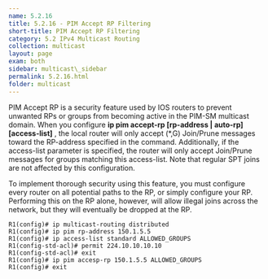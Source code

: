 ```yaml
---
name: 5.2.16
title: 5.2.16 - PIM Accept RP Filtering
short-title: PIM Accept RP Filtering
category: 5.2 IPv4 Multicast Routing
collection: multicast
layout: page
exam: both
sidebar: multicast\_sidebar
permalink: 5.2.16.html
folder: multicast
---
```

PIM Accept RP is a security feature used by IOS routers to prevent unwanted RPs or groups from becoming active in the PIM-SM multicast domain. When you configure **ip pim accept-rp \[rp-address \| auto-rp\] \[access-list\]** , the local router will only accept (\*,G) Join/Prune messages toward the RP-address specified in the command. Additionally, if the access-list parameter is specified, the router will only accept Join/Prune messages for groups matching this access-list. Note that regular SPT joins are not affected by this configuration.

To implement thorough security using this feature, you must configure every router on all potential paths to the RP, or simply configure your RP. Performing this on the RP alone, however, will allow illegal joins across the network, but they will eventually be dropped at the RP.
```
R1(config)# ip multicast-routing distributed
R1(config)# ip pim rp-address 150.1.5.5
R1(config)# ip access-list standard ALLOWED_GROUPS
R1(config-std-acl)# permit 224.10.10.10.10
R1(config-std-acl)# exit
R1(config)# ip pim accesp-rp 150.1.5.5 ALLOWED_GROUPS
R1(config)# exit
```
